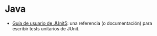 # Java

- [Guía de usuario de JUnit5](https://junit.org/junit5/docs/current/user-guide/): una referencia (o documentación) para escribir tests unitarios de JUnit.
